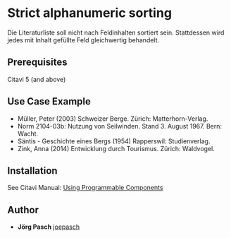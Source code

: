 # Strict alphanumeric sorting

Die Literaturliste soll nicht nach Feldinhalten sortiert sein. Stattdessen wird jedes mit Inhalt gefüllte Feld gleichwertig behandelt.

## Prerequisites
Citavi 5 (and above)

## Use Case Example 
 
- Müller, Peter (2003) Schweizer Berge. Zürich: Matterhorn-Verlag.
- Norm 2104-03b: Nutzung von Seilwinden. Stand 3. August 1967. Bern: Wacht.
- Säntis - Geschichte eines Bergs (1954) Rapperswil: Studienverlag.
- Zink, Anna (2014) Entwicklung durch Tourismus. Zürich: Waldvogel.

## Installation
See Citavi Manual: [Using Programmable Components](https://www.citavi.com/programmable_components)

## Author

* **Jörg Pasch** [joepasch](https://github.com/joepasch)
